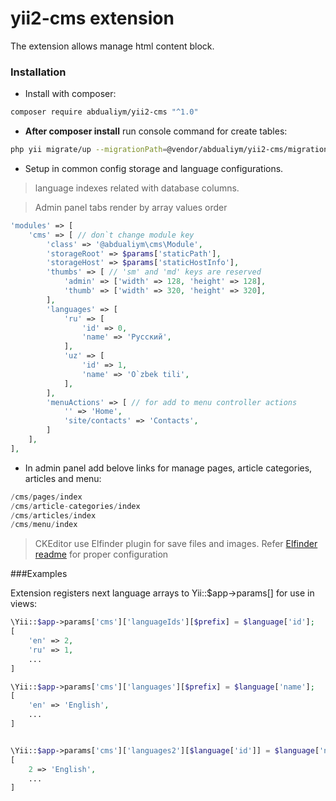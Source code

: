 # yii2-cms extension

The extension allows manage html content block.

### Installation

- Install with composer:

```bash
composer require abdualiym/yii2-cms "^1.0"
```

- **After composer install** run console command for create tables:

```bash
php yii migrate/up --migrationPath=@vendor/abdualiym/yii2-cms/migrations
```

- Setup in common config storage and language configurations.
> language indexes related with database columns.

> Admin panel tabs render by array values order 

```php
'modules' => [
    'cms' => [ // don`t change module key
        'class' => '@abdualiym\cms\Module',
        'storageRoot' => $params['staticPath'],
        'storageHost' => $params['staticHostInfo'],
        'thumbs' => [ // 'sm' and 'md' keys are reserved
            'admin' => ['width' => 128, 'height' => 128],
            'thumb' => ['width' => 320, 'height' => 320],
        ],
        'languages' => [
            'ru' => [
                'id' => 0,
                'name' => 'Русский',
            ],
            'uz' => [
                'id' => 1,
                'name' => 'O`zbek tili',
            ],
        ],
        'menuActions' => [ // for add to menu controller actions
            '' => 'Home',
            'site/contacts' => 'Contacts',
        ]
    ],
],
```

- In admin panel add belove links for manage pages, article categories, articles and menu:
```php
/cms/pages/index
/cms/article-categories/index
/cms/articles/index
/cms/menu/index
```

> CKEditor use Elfinder plugin for save files and images. Refer [Elfinder readme](https://github.com/MihailDev/yii2-elfinder) for proper configuration

###Examples

Extension registers next language arrays to Yii::$app->params[] for use in views:
```php
\Yii::$app->params['cms']['languageIds'][$prefix] = $language['id'];
[
    'en' => 2,
    'ru' => 1,
    ...
]

\Yii::$app->params['cms']['languages'][$prefix] = $language['name'];
[
    'en' => 'English',
    ...
]


\Yii::$app->params['cms']['languages2'][$language['id']] = $language['name'];
[
    2 => 'English',
    ...
]
```